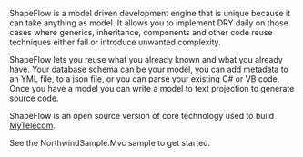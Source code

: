 ShapeFlow is a model driven development engine that is unique because it can take anything as model. 
It allows you to implement DRY daily on those cases where generics, inheritance, components and other code reuse techniques either fail or introduce unwanted complexity. 

ShapeFlow lets you reuse what you already known and what you already have. 
Your database schema can be your model, you can add metadata to an YML file, to a json file, or you can parse your existing C# or VB code. 
Once you have a model you can write a model to text projection to generate source code.

ShapeFlow is an open source version of core technology used to build [MyTelecom](http://www.systemmetaphor.com).

See the NorthwindSample.Mvc sample to get started.
